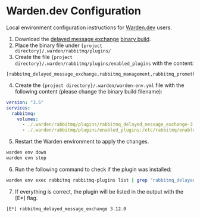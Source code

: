 # Warden.dev Configuration

Local environment configuration instructions for [Warden.dev](https://warden.dev/) users.

1. Download the [delayed message exchange](https://github.com/rabbitmq/rabbitmq-delayed-message-exchange/) [binary build](https://github.com/rabbitmq/rabbitmq-delayed-message-exchange/releases).
2. Place the binary file under `{project directory}/.warden/rabbitmq/plugins/`
3. Create the file `{project directory}/.warden/rabbitmq/plugins/enabled_plugins` with the content:
```text
[rabbitmq_delayed_message_exchange,rabbitmq_management,rabbitmq_prometheus].
```
4. Create the `{project directory}/.warden/warden-env.yml` file with the following content (please change the binary build filename):
```yml
version: "3.5"
services:
  rabbitmq:
    volumes:
      - ./.warden/rabbitmq/plugins/rabbitmq_delayed_message_exchange-3.12.0.ez:/plugins/rabbitmq_delayed_message_exchange-3.12.0.ez
      - ./.warden/rabbitmq/plugins/enabled_plugins:/etc/rabbitmq/enabled_plugins
```

5. Restart the Warden environment to apply the changes.
```bash
warden env down
warden evn stop
```

6. Run the following command to check if the plugin was installed:
```bash
warden env exec rabbitmq rabbitmq-plugins list | grep "rabbitmq_delayed_message_exchange"
```

7. If everything is correct, the plugin will be listed in the output with the [E*] flag.
```text
[E*] rabbitmq_delayed_message_exchange 3.12.0
```
